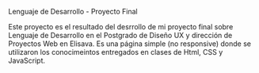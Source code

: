 Lenguaje de Desarrollo - Proyecto Final

Este proyecto es el resultado del desrrollo de mi proyecto final sobre Lenguaje de Desarrollo en el Postgrado de Diseño UX y dirección de Proyectos Web en Elisava.
Es una página simple (no responsive) donde se utilizaron los conocimeintos entregados en clases de Html, CSS y JavaScript.
